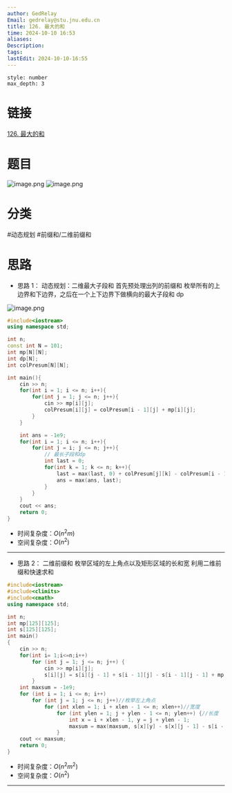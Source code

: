 ```yaml
---
author: GedRelay
Email: gedrelay@stu.jnu.edu.cn
title: 126. 最大的和
time: 2024-10-10 16:53
aliases: 
Description: 
tags: 
lastEdit: 2024-10-10-16:55
---
```


```toc
style: number
max_depth: 3
```

# 链接
[126. 最大的和](https://www.acwing.com/problem/content/128/) 

# 题目
![image.png](https://ged-pic-bed.oss-cn-guangzhou.aliyuncs.com/img/202410101654194.png)
![image.png](https://ged-pic-bed.oss-cn-guangzhou.aliyuncs.com/img/202410101654557.png)


# 分类
#动态规划 #前缀和/二维前缀和 

# 思路
- 思路 1：
动态规划：二维最大子段和
首先预处理出列的前缀和
枚举所有的上边界和下边界，之后在一个上下边界下做横向的最大子段和 dp

![image.png](https://ged-pic-bed.oss-cn-guangzhou.aliyuncs.com/img/202403081603663.png)


```cpp
#include<iostream>
using namespace std;

int n;
const int N = 101;
int mp[N][N];
int dp[N];
int colPresum[N][N];

int main(){
    cin >> n;
    for(int i = 1; i <= n; i++){
        for(int j = 1; j <= n; j++){
            cin >> mp[i][j];
            colPresum[i][j] = colPresum[i - 1][j] + mp[i][j];
        }
    }

    int ans = -1e9;
    for(int i = 1; i <= n; i++){
        for(int j = i; j <= n; j++){
            // 最长子段和dp
            int last = 0;
            for(int k = 1; k <= n; k++){
                last = max(last, 0) + colPresum[j][k] - colPresum[i - 1][k];
                ans = max(ans, last);
            }
        }
    }
    cout << ans;    
    return 0;
}
```


- 时间复杂度：${O\left( n^{2} m \right)  }$ 
- 空间复杂度：${O\left( n^{2}  \right)  }$ 


---

- 思路 2：
二维前缀和
枚举区域的左上角点以及矩形区域的长和宽
利用二维前缀和快速求和


```cpp
#include<iostream>
#include<climits>
#include<cmath>
using namespace std;

int n;
int mp[125][125];
int s[125][125];
int main()
{
    cin >> n;
    for(int i= 1;i<=n;i++)
        for (int j = 1; j <= n; j++) {
            cin >> mp[i][j];
            s[i][j] = s[i][j - 1] + s[i - 1][j] - s[i - 1][j - 1] + mp[i][j];
        }
    int maxsum = -1e9;
    for (int i = 1; i <= n; i++)
        for (int j = 1; j <= n; j++)//枚举左上角点
            for (int xlen = 1; i + xlen - 1 <= n; xlen++)//宽度
                for (int ylen = 1; j + ylen - 1 <= n; ylen++) {//长度
                    int x = i + xlen - 1, y = j + ylen - 1;
                    maxsum = max(maxsum, s[x][y] - s[x][j - 1] - s[i - 1][y] + s[i - 1][j - 1]);
                }
    cout << maxsum;
    return 0;
}
```


- 时间复杂度：${O\left( n^{2} m^{2}  \right)  }$ 
- 空间复杂度：${O\left( n^{2}  \right)  }$ 


---
